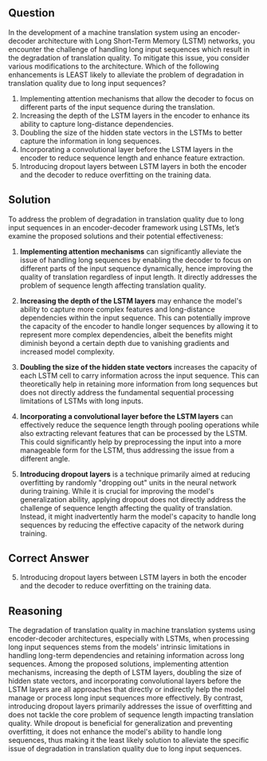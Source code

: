 ## Question
In the development of a machine translation system using an encoder-decoder architecture with Long Short-Term Memory (LSTM) networks, you encounter the challenge of handling long input sequences which result in the degradation of translation quality. To mitigate this issue, you consider various modifications to the architecture. Which of the following enhancements is LEAST likely to alleviate the problem of degradation in translation quality due to long input sequences?

1. Implementing attention mechanisms that allow the decoder to focus on different parts of the input sequence during the translation.
2. Increasing the depth of the LSTM layers in the encoder to enhance its ability to capture long-distance dependencies.
3. Doubling the size of the hidden state vectors in the LSTMs to better capture the information in long sequences.
4. Incorporating a convolutional layer before the LSTM layers in the encoder to reduce sequence length and enhance feature extraction.
5. Introducing dropout layers between LSTM layers in both the encoder and the decoder to reduce overfitting on the training data.

## Solution

To address the problem of degradation in translation quality due to long input sequences in an encoder-decoder framework using LSTMs, let’s examine the proposed solutions and their potential effectiveness:

1. **Implementing attention mechanisms** can significantly alleviate the issue of handling long sequences by enabling the decoder to focus on different parts of the input sequence dynamically, hence improving the quality of translation regardless of input length. It directly addresses the problem of sequence length affecting translation quality.

2. **Increasing the depth of the LSTM layers** may enhance the model's ability to capture more complex features and long-distance dependencies within the input sequence. This can potentially improve the capacity of the encoder to handle longer sequences by allowing it to represent more complex dependencies, albeit the benefits might diminish beyond a certain depth due to vanishing gradients and increased model complexity.

3. **Doubling the size of the hidden state vectors** increases the capacity of each LSTM cell to carry information across the input sequence. This can theoretically help in retaining more information from long sequences but does not directly address the fundamental sequential processing limitations of LSTMs with long inputs.

4. **Incorporating a convolutional layer before the LSTM layers** can effectively reduce the sequence length through pooling operations while also extracting relevant features that can be processed by the LSTM. This could significantly help by preprocessing the input into a more manageable form for the LSTM, thus addressing the issue from a different angle.

5. **Introducing dropout layers** is a technique primarily aimed at reducing overfitting by randomly "dropping out" units in the neural network during training. While it is crucial for improving the model's generalization ability, applying dropout does not directly address the challenge of sequence length affecting the quality of translation. Instead, it might inadvertently harm the model's capacity to handle long sequences by reducing the effective capacity of the network during training.

## Correct Answer

5. Introducing dropout layers between LSTM layers in both the encoder and the decoder to reduce overfitting on the training data.

## Reasoning

The degradation of translation quality in machine translation systems using encoder-decoder architectures, especially with LSTMs, when processing long input sequences stems from the models' intrinsic limitations in handling long-term dependencies and retaining information across long sequences. Among the proposed solutions, implementing attention mechanisms, increasing the depth of LSTM layers, doubling the size of hidden state vectors, and incorporating convolutional layers before the LSTM layers are all approaches that directly or indirectly help the model manage or process long input sequences more effectively. By contrast, introducing dropout layers primarily addresses the issue of overfitting and does not tackle the core problem of sequence length impacting translation quality. While dropout is beneficial for generalization and preventing overfitting, it does not enhance the model's ability to handle long sequences, thus making it the least likely solution to alleviate the specific issue of degradation in translation quality due to long input sequences.
